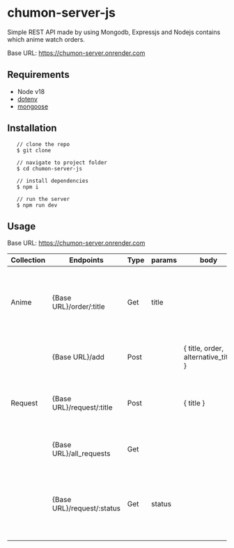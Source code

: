 # chumon-server-js

Simple REST API made by using Mongodb, Expressjs and Nodejs contains which anime watch orders.

Base URL: https://chumon-server.onrender.com


## Requirements

- Node v18
- [dotenv](https://www.npmjs.com/package/dotenv)
- [mongoose](https://mongoosejs.com/)

## Installation

```console
   // clone the repo
   $ git clone

   // navigate to project folder
   $ cd chumon-server-js

   // install dependencies
   $ npm i

   // run the server
   $ npm run dev
```

## Usage

Base URL: https://chumon-server.onrender.com

| Collection | Endpoints        | Type | params | body                                | Description                                                             |
|------------|------------------|------|--------|-------------------------------------|-------------------------------------------------------------------------|
| Anime      | {Base URL}/order/:title    | Get  | title  |                                     | Returns watch order of specific anime with a title or alternative title |
|            | {Base URL}/add             | Post |        | { title, order, alternative_title } | Adds new watch order to the database                                    |
| Request    | {Base URL}/request/:title  | Post |        | { title }                           | Adds new watch order request to the database                            |
|            | {Base URL}/all_requests    | Get  |        |                                     | Returns all requested watch orders                                      |
|            | {Base URL}/request/:status | Get     | status |                                     | Returns requested watch orders based on status (pending, resolved)      |

